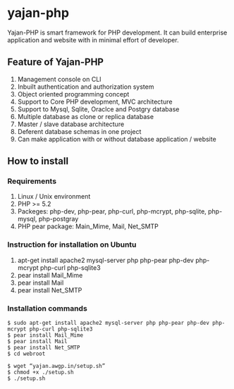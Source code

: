# yajan-php
Yajan-PHP is smart framework for PHP development. It can build enterprise application and website with in minimal effort of developer. 

## Feature of Yajan-PHP
1.	Management console on CLI
2.	Inbuilt authentication and authorization system
3.	Object oriented programming concept 
4.	Support to Core PHP development, MVC architecture 
5.	Support to Mysql, Sqlite, Oraclce and Postgry database
6.	Multiple database as clone or replica database
7.	Master / slave database architecture
8.	Deferent database schemas in one project
9.	Can make application with or without database application / website


## How to install 
### Requirements 
1.	Linux / Unix environment 
2.	PHP >= 5.2
3.	Packeges: php-dev, php-pear, php-curl, php-mcrypt, php-sqlite, php-mysql, php-postgray
4.	PHP pear package: Main_Mime, Mail, Net_SMTP

### Instruction for installation on Ubuntu 
1.	apt-get install apache2 mysql-server php php-pear php-dev php-mcrypt php-curl php-sqlite3
2.	pear install Mail_Mime
3.	pear install Mail
4.	pear install Net_SMTP


### Installation commands
    $ sudo apt-get install apache2 mysql-server php php-pear php-dev php-mcrypt php-curl php-sqlite3
    $ pear install Mail_Mime
    $ pear install Mail
    $ pear install Net_SMTP
    $ cd webroot
    
    $ wget “yajan.awgp.in/setup.sh”
    $ chmod +x ./setup.sh
    $ ./setup.sh
